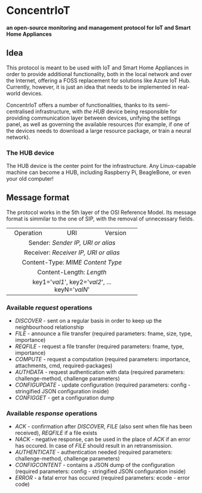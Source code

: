 # ConcentrIoT
#### an open-source monitoring and management protocol for IoT and Smart Home Appliances

## Idea
This protocol is meant to be used with IoT and Smart Home Appliances in order to provide additional functionality, both in the local network and over the Internet, offering a FOSS replacement for solutions like Azure IoT Hub. Currently, however, it is just an idea that needs to be implemented in real-world devices. 

ConcentrIoT offers a number of functionalities, thanks to its semi-centralised infrastructure, with *the HUB* device being responsible for providing communication layer between devices, unifying the settings panel, as well as governing the available resources (for example, if one of the devices needs to download a large resource package, or train a neural network).

### The HUB device
The HUB device is the center  point for the infrastructure. Any Linux-capable machine can become a HUB, including Raspberry Pi, BeagleBone, or even your old computer!

## Message format
The protocol works in the 5th layer of the OSI Reference Model. Its message format is simmilar to the one of SIP, with the removal of unnecessary fields.

<table width="600px">
    <tbody>
        <tr>
            <td width="100px" align=center valign=center>Operation</td>
            <td width="100px" align=center valign=center>URI</td>
            <td width="100px" align=center valign=center>Version</td>
        </tr>
        <tr>
            <td align=center valign=center colspan=3>Sender: <i>Sender IP, URI or alias</i></td>
        </tr>
        <tr>
            <td align=center valign=center colspan=3>Receiver: <i>Receiver IP, URI or alias</i></td>
        </tr>
        <tr>
            <td align=center valign=center colspan=3>Content-Type: <i>MIME Content Type</i></td>
        </tr>
        <tr>
            <td align=center valign=center colspan=3>Content-Length: <i>Length</i></td>
        </tr>
        <tr>
        	<td align=center valign=center colspan=3 rowspan=3>
        		key1='<i>val1</i>', key2='<i>val2</i>', ... <br>
        		keyN='<i>valN</i>'
        	</td>
        </tr>
    </tbody>
</table>

### Available *request* operations 
- *DISCOVER* - sent on a regular basis in order to keep up the neighbourhood relationship
- *FILE* - announce a file transfer (required parameters: fname, size, type, importance)
- *REQFILE* - request a file transfer (required parameters: fname, type, importance)
- *COMPUTE* - request a computation (required parameters: importance, attachments, cmd, required-packages)
- *AUTHDATA* - request authentication with data (required parameters: challenge-method, challenge parameters)
- *CONFIGUPDATE* - update configuration (required parameters: config - stringified JSON configuration inside)
- *CONFIGGET* - get a configuration dump

### Available *response* operations
- *ACK* - confirmation after *DISCOVER*, *FILE* (also sent when file has been received), *REQFILE* if a file exists
- *NACK* - negative response, can be used in the place of *ACK* if an error has occured. In case of *FILE* should result in an retransmission.
- *AUTHENTICATE* - authentication needed (required parameters: challenge-method, challenge parameters)
- *CONFIGCONTENT* - contains a JSON dump of the configuration (required parameters: config - stringified JSON configuration inside)
- *ERROR* - a fatal error has occured (required parameters: ecode - error code)
